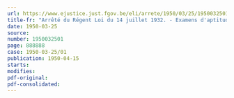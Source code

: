 ```yaml
---
url: https://www.ejustice.just.fgov.be/eli/arrete/1950/03/25/1950032501/justel
title-fr: "Arrêté du Régent Loi du 14 juillet 1932. - Examens d'aptitude à enseigner dans une seconde langue. - Sessions de 1949 et 1950. - Nomination des jurys"
date: 1950-03-25
source:
number: 1950032501
page: 888888
case: 1950-03-25/01
publication: 1950-04-15
starts:
modifies:
pdf-original:
pdf-consolidated:
---
```


